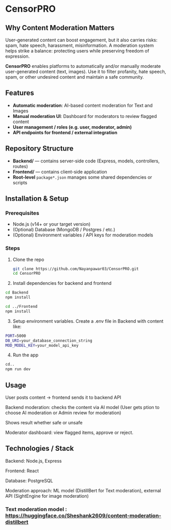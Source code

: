 # CensorPRO


## Why Content Moderation Matters

User-generated content can boost engagement, but it also carries risks: spam, hate speech, harassment, misinformation. A moderation system helps strike a balance: protecting users while preserving freedom of expression.


**CensorPRO** enables platforms to automatically and/or manually moderate user-generated content (text, images). 
Use it to filter profanity, hate speech, spam, or other undesired content and maintain a safe community.

## Features

- **Automatic moderation**: AI-based content moderation for Text and Images  
- **Manual moderation UI**: Dashboard for moderators to review flagged content  
- **User management / roles (e.g. user, moderator, admin)** 
- **API endpoints for frontend / external integration**  

## Repository Structure 

- **Backend/** — contains server-side code (Express, models, controllers, routes)  
- **Frontend/** — contains client-side application  
- **Root-level** `package*.json` manages some shared dependencies or scripts

## Installation & Setup

### Prerequisites

- Node.js (v14+ or your target version)  
- (Optional) Database (MongoDB / Postgres / etc.)  
- (Optional) Environment variables / API keys for moderation models

### Steps

1. Clone the repo  
   ```bash
   git clone https://github.com/Nayanpawar03/CensorPRO.git
   cd CensorPRO
   ```

2. Install dependencies for backend and frontend
```bash
cd Backend
npm install

cd ../Frontend
npm install
```

3. Setup environment variables. Create a .env file in Backend with content like:
```bash
PORT=5000
DB_URI=your_database_connection_string
MOD_MODEL_KEY=your_model_api_key
```

4. Run the app
```bash
cd..
npm run dev
```


## Usage

User posts content → frontend sends it to backend API

Backend moderation: checks the content via AI model (User gets ption to choose AI moderation or Admin review for moderation)

Shows result whether safe or unsafe

Moderator dashboard: view flagged items, approve or reject.


## Technologies / Stack

Backend: Node.js, Express 

Frontend: React

Database: PostgreSQL 

Moderation approach:  ML model (DistillBert for Text moderation), external API (SightEngine for image moderation)

### Text moderation model : https://huggingface.co/Sheshank2609/content-moderation-distilbert

